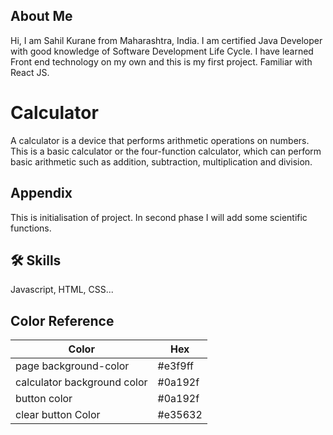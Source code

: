 ## About Me
Hi, I am Sahil Kurane from Maharashtra, India.
I am certified Java Developer with good knowledge of Software Development Life Cycle. 
I have learned Front end technology on my own and this is my first project. 
Familiar with React JS.  
# Calculator
A calculator is a device that performs arithmetic operations on numbers.
This is a basic calculator or the four-function calculator, which can perform basic arithmetic such as addition, subtraction, multiplication and division.



## Appendix

This is initialisation of project. In second phase I will add some scientific functions. 

## 🛠 Skills
Javascript, HTML, CSS...

## Color Reference

| Color             | Hex                                                                |
| ----------------- | ------------------------------------------------------------------ |
|page background-color | #e3f9ff |
|calculator background color | #0a192f |
|button color | #0a192f |
| clear button Color | #e35632 |

